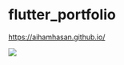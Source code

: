 # flutter_portfolio

https://aihamhasan.github.io/

<img src="https://imgur.com/a/M3rby7S.jpg" />


